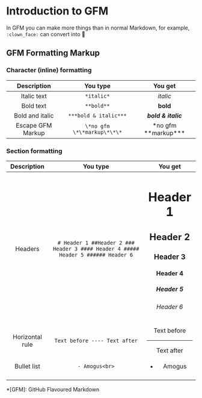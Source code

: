 # Introduction to GFM

In GFM you can make more things than in normal Markdown, for example, `:clown_face:` can convert into 🤡 <!--is this you?-->

## GFM Formatting Markup

### Character (inline) formatting

| Description | You type | You get |
|:---:|:---:|:---:|
| Italic text | `*italic*` | *italic* |
|  Bold text | `**bold**` | **bold** |
| Bold and italic | `***bold & italic***` | ***bold & italic*** |
| Escape GFM Markup | `\*no gfm \*\*markup\*\*\*` | \*no gfm \*\*markup\*\*\* |

### Section formatting

| Description | You type | You get |
|:---:|:---:|:---:|
| Headers | `# Header 1 ##Header 2 ### Header 3 #### Header 4 ##### Header 5 ###### Header 6` | <h1>Header 1</h1><h2>Header 2</h2><h3>Header 3</h3><h4>Header 4</h4><h5>Header 5</h5><h6>Header 6</h6> |
| Horizontal rule | `Text before ---- Text after` | Text before <hr> Text after |
| Bullet list | `- Amogus<br>` | <ul><li>Amogus</li></ul> |
|  |  |  |

*[GFM]: GitHub Flavoured Markdown

